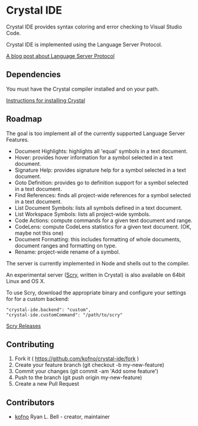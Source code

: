 # Crystal IDE

Crystal IDE provides syntax coloring and error checking to
Visual Studio Code.

Crystal IDE is implemented using the Language Server Protocol.

[A blog post about Language Server Protocol](https://code.visualstudio.com/blogs#_any-language-any-tool)


## Dependencies

You must have the Crystal compiler installed and on your path.

[Instructions for installing Crystal](https://crystal-lang.org/docs/installation/index.html)

## Roadmap

The goal is too implement all of the currently supported Language Server Features.

 * Document Highlights: highlights all 'equal' symbols in a text document.
 * Hover: provides hover information for a symbol selected in a text document.
 * Signature Help: provides signature help for a symbol selected in a text document.
 * Goto Definition: provides go to definition support for a symbol selected in a text document.
 * Find References: finds all project-wide references for a symbol selected in a text document.
 * List Document Symbols: lists all symbols defined in a text document.
 * List Workspace Symbols: lists all project-wide symbols.
 * Code Actions: compute commands for a given text document and range.
 * CodeLens: compute CodeLens statistics for a given text document. (OK, maybe not this one)
 * Document Formatting: this includes formatting of whole documents, document ranges and formatting on type.
 * Rename: project-wide rename of a symbol.

The server is currently implemented in Node and shells out to the compiler.

An experimental server ([Scry](https://github.com/kofno/scry), written in Crystal)
is also available on 64bit Linux and OS X.

To use Scry, download the appropriate binary and configure your settings for
for a custom backend:

```
"crystal-ide.backend": "custom",
"crystal-ide.customCommand": "/path/to/scry"
```

[Scry Releases](https://github.com/kofno/scry/releases)

## Contributing

1. Fork it ( https://github.com/kofno/crystal-ide/fork )
2. Create your feature branch (git checkout -b my-new-feature)
3. Commit your changes (git commit -am 'Add some feature')
4. Push to the branch (git push origin my-new-feature)
5. Create a new Pull Request

## Contributors

- [kofno](https://github.com/kofno) Ryan L. Bell - creator, maintainer

